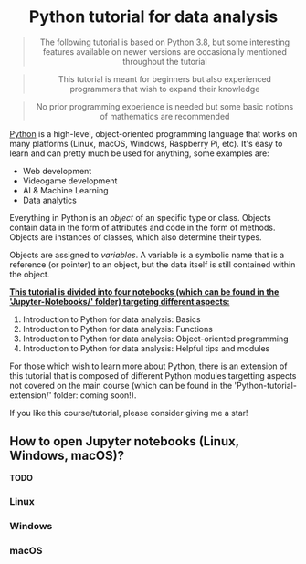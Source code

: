 # <div align='center'>Python tutorial for data analysis</div>

> <div align='center'> The following tutorial is based on Python 3.8, but some interesting features available on newer versions are occasionally mentioned throughout the tutorial</div>

> <div align='center'>This tutorial is meant for beginners but also experienced programmers that wish to expand their knowledge</div>
    
> <div align='center'>No prior programming experience is needed but some basic notions of mathematics are recommended</div>

[Python](https://docs.python.org/3.8/) is a high-level, object-oriented programming language that works on many platforms (Linux, macOS, Windows, Raspberry Pi, etc). It's easy to learn and can pretty much be used for anything, some examples are:

- Web development
- Videogame development
- AI & Machine Learning
- Data analytics

Everything in Python is an *object* of an specific type or class. Objects contain data in the form of attributes and code in the form of methods. Objects are instances of classes, which also determine their types.

Objects are assigned to *variables*. A variable is a symbolic name that is a reference (or pointer) to an object, but the data itself is still contained within the object.

<u>**This tutorial is divided into four notebooks (which can be found in the 'Jupyter-Notebooks/' folder) targeting different aspects:**</u>

1. Introduction to Python for data analysis: Basics
2. Introduction to Python for data analysis: Functions
3. Introduction to Python for data analysis: Object-oriented programming
4. Introduction to Python for data analysis: Helpful tips and modules

For those which wish to learn more about Python, there is an extension of this tutorial that is composed of different Python modules targetting aspects not covered on the main course (which can be found in the 'Python-tutorial-extension/' folder: coming soon!).

If you like this course/tutorial, please consider giving me a star!

## How to open Jupyter notebooks (Linux, Windows, macOS)?

**TODO**

### Linux

### Windows

### macOS
